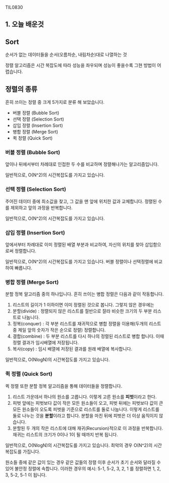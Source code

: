 TIL0830

## 1. 오늘 배운것



## Sort

순서가 없는 데이터들을 순서(오름차순, 내림차순)대로 나열하는 것

정렬 알고리즘은 시간 복잡도에 따라 성능을 좌우되며 성능이 좋을수록 그현 방법이 어렵습니다.



## 정렬의 종류

흔히 쓰이는 정렬 중 크게 5가지로 분류 해 보았습니다.

- 버블 정렬 (Bubble Sort)
- 선택 정렬 (Selection Sort)
- 삽입 정렬 (Insertion Sort)
- 병합 정렬 (Merge Sort)
- 퀵 정렬 (Quick Sort)



### 버블 정렬 (Bubble Sort)

앞이나 뒤에서부터 차례대로 인접한 두 수를 비교하며 정렬해나가는 알고리즘입니다.

일반적으로, O(N^2)의 시간복잡도를 가지고 있습니다.



### 선택 정렬 (Selection Sort)

주어진 데이터 중에 최소값을 찾고, 그 값을 맨 앞에 위치한 값과 교체합니다. 정렬된 수를 제외하고 앞의 과정을 반복합니다.

일반적으로, O(N^2)의 시간복잡도를 가지고 있습니다.



### 삽입 정렬 (Insertion Sort)

앞에서부터 차례대로 이미 정렬된 배열 부분과 비교하여, 자신의 위치를 찾아 삽입함으로써 정렬합니다.

일반적으로, O(N^2)의 시간복잡도를 가지고 있습니다. 버블 정렬이나 선택정렬에 비교하여 빠릅니다.



### 병합 정렬 (Merge Sort)

분할 정복 알고리즘 중의 하나입니다. 흔히 쓰이는 병합 정렬은 다음과 같이 작동합니다.

1. 리스트의 길이가 1 이하이면 이미 정렬된 것으로 봅니다. 그렇지 않은 경우에는
2. 분할(divide) : 정렬되지 않은 리스트를 절반으로 잘라 비슷한 크기의 두 부분 리스트로 나눕니다.
3. 정복(conquer) : 각 부분 리스트를 재귀적으로 병합 정렬을 이용해(두개의 리스트 중 제일 앞의 숫자가 작은 순으로 정렬) 정렬합니다.
4. 결합(combine) : 두 부분 리스트를 다시 하나의 정렬된 리스트로 병합 합니다. 이때 정렬 결과가 임시배열에 저장됩니다.
5. 복사(copy) : 임시 배열에 저장된 결과를 원래 배열에 복사합니다.

일반적으로, O(NlogN)의 시간복잡도를 가지고 있습니다.



### 퀵 정렬 (Quick Sort)

퀵 정렬 또한 분할 정복 알고리즘을 통해 데이터들을 정렬합니다.

1. 리스트 가운데서 하나의 원소를 고릅니다. 이렇게 고른 원소를 **피벗**이라고 한다.
2. 피벗 앞에는 피벗보다 값이 작은 모든 원소들이 오고, 피벗 뒤에는 피벗보다 값이 큰 모든 원소들이 오도록 피벗을 기준으로 리스트를 둘로 나눕니다. 이렇게 리스트를 둘로 나누는 것을 **분할**이라고 합니다. 분할을 마친 뒤에 피벗은 더 이상 움직이지 않습니다.
3. 분할된 두 개의 작은 리스트에 대해 재귀(Recursion)적으로 이 과정을 반복합니다. 재귀는 리스트의 크기가 0이나 1이 될 때까지 반복 됩니다.

일반적으로, O(NlogN)의 시간복잡도를 가지고 있습니다. 최악의 경우 O(N^2)의 시간 복잡도를 가집니다.

원소들 중에 같은 값이 있는 경우 같은 값들의 정렬 이후 순서가 초기 순서와 달라질 수 있어 불안정 정렬에 속합니다. 이러한 경우의 예시: 5-1, 5-2, 3, 2, 1 를 정렬하면 1, 2, 3, 5-2, 5-1 이 됩니다.